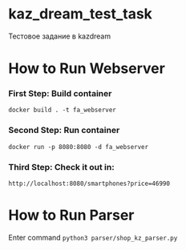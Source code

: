 # kaz_dream_test_task
Тестовое задание в kazdream


<h1>How to Run Webserver</h1>
<h3>First Step: Build container</h3>
<code>docker build . -t fa_webserver</code>
<p></p>
<h3>Second Step: Run container</h3>
<code>docker run -p 8080:8080 -d fa_webserver</code>
<p></p>
<h3>Third Step: Check it out in:</h3>
<code>http://localhost:8080/smartphones?price=46990</code>

<h1>How to Run Parser</h1>
Enter command <code>python3 parser/shop_kz_parser.py</code>
